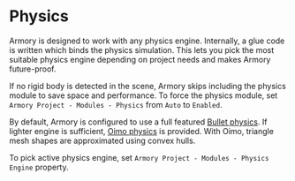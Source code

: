 # Physics

Armory is designed to work with any physics engine. Internally, a glue code is written which binds the physics simulation. This lets you pick the most suitable physics engine depending on project needs and makes Armory future-proof.

If no rigid body is detected in the scene, Armory skips including the physics module to save space and performance. To force the physics module, set `Armory Project - Modules - Physics` from `Auto` to `Enabled`.

By default, Armory is configured to use a full featured [Bullet physics](https://github.com/armory3d/haxebullet). If lighter engine is sufficient, [Oimo physics](https://github.com/armory3d/oimo_module) is provided. With Oimo, triangle mesh shapes are approximated using convex hulls.

To pick active physics engine, set `Armory Project - Modules - Physics Engine` property.
